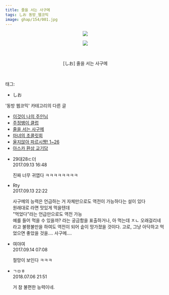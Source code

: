 ```yaml
---
title: 줄을 서는 사구메
tags: しお 동방_웹코믹
image: ghap/154/001.jpg
---
```

<div class="article">
<p style="text-align: center; clear: none; float: none;"><img src="{{ site.nasurl }}/ghap/154/001.jpg"/></p>
<p style="text-align: center; clear: none; float: none;"><img src="{{ site.nasurl }}/ghap/154/002.jpg"/></p>
<p style="text-align: center; clear: none; float: none;"><br/></p>
<p style="text-align: center; clear: none; float: none;">[しお] 줄을 서는 사구메</p>
<p><br/></p>
</div><div class="tagTrail">
<p>태그: </p>
<ul>
<li>しお</li>
</ul>
</div><div class="another">
<p>'동방 웹코믹' 카테고리의 다른 글</p>
<ul>
<li><a href="/2016-06-18-ghap_196">이것이 나의 주인님</a></li>
<li><a href="/2016-06-18-ghap_163">주정뱅이 클럽</a></li>
<li><a href="/2016-06-18-ghap_154">줄을 서는 사구메</a></li>
<li><a href="/2016-06-18-ghap_140">마녀의 초콜릿회</a></li>
<li><a href="/2016-06-18-ghap_103">울지않아 파르시쨩! 1~26</a></li>
<li><a href="/2016-06-16-ghap_89">아스카 환상 교기담</a></li>
</ul>
</div><div class="cb_module cb_fluid">
<div class="cb_wrt cb_profile">
<div class="comment">
<ul>
<li class="cb_thumb_off" id="comment15082228">
<div class="cb_comment_area">
<div class="cb_info_area">
<div class="cb_section">
<span class="cb_nick_name">29대28ㄷ더</span>
</div>
<div class="cb_section">
<span class="cb_date">2017.09.13 16:48 </span>
</div>
</div>
<div class="cb_dsc_comment">
<p class="cb_dsc">
											진짜 너무 귀엽다 ㅋㅋㅋㅋㅋㅋㅋㅋ
										</p>
</div>
</div></li>
<li class="cb_thumb_off" id="comment15082441">
<div class="cb_comment_area">
<div class="cb_info_area">
<div class="cb_section">
<span class="cb_nick_name">Rty</span>
</div>
<div class="cb_section">
<span class="cb_date">2017.09.13 22:22 </span>
</div>
</div>
<div class="cb_dsc_comment">
<p class="cb_dsc">
											사구메의 능력은 언급하는 거 자체만으로도 역전이 가능하다는 설이 있다<br/>
원래대로 라면 맛있게 먹을텐데 <br/>
"먹었다"라는 언급만으로도 역전 가능<br/>
 예를 들어 먹을 수 있을까? 라는 궁금함을 표출하거나, 아 먹는데 ㅈㄴ 오래걸리네 라고 불평불만을 하여도 역전이 되어 솥이 망가졌을 것이다. 고로, 그냥 아닥하고 먹었으면 좋았을 것을.... 사구메....
										</p>
</div>
</div></li>
<li class="cb_thumb_off" id="comment15082682">
<div class="cb_comment_area">
<div class="cb_info_area">
<div class="cb_section">
<span class="cb_nick_name">여야여</span>
</div>
<div class="cb_section">
<span class="cb_date">2017.09.14 07:08 </span>
</div>
</div>
<div class="cb_dsc_comment">
<p class="cb_dsc">
											절망이 보인다 ㅋㅋㅋ
										</p>
</div>
</div></li>
<li class="cb_thumb_off" id="comment15281688">
<div class="cb_comment_area">
<div class="cb_info_area">
<div class="cb_section">
<span class="cb_nick_name">ㄱㅁㅎ</span>
</div>
<div class="cb_section">
<span class="cb_date">2018.07.06 21:51 </span>
</div>
</div>
<div class="cb_dsc_comment">
<p class="cb_dsc">
											거 참 불편한 능력이네.
										</p>
</div>
</div></li>
</ul>
</div>
</div><!-- commentList close -->
</div>